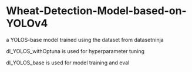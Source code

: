 # Wheat-Detection-Model-based-on-YOLOv4
a YOLOS-base model trained using the dataset from datasetninja

dl_YOLOS_withOptuna is used for hyperparameter tuning

dl_YOLOS_base is used for model training and eval